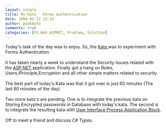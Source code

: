 ```yaml
---
layout: single
title: My Kata - Forms Authentication
date: 2004-02-11 22:15
author: peakbyte
comments: true
categories: [FX.Web.ASPNET, Problem, Solution]
---
```

Today's task of the day was to enjoy. So, the <a href="http://pragprog.com/pragdave/Practices/Kata">Kata </a>was to experiment with Forms Authentication.
<br />
<br />It has taken nearly a week to understand the Security Issues related with the <a href="http://msdn.microsoft.com/asp.net">ASP.NET </a>application. Finally got a hang on Roles, Users,IPrinciple,Encryption and all other simple matters related to security.
<br />
<br />The best part of today's Kata was that it got over is just 60 minutes (The last 60 minutes of the day).
<br />
<br />Two more kata's are pending. One is to integrate the previous kata on Storing Encrypted passwords in Database with today's kata. The second is to integrate the resulting kata with <a href="http://www.microsoft.com/patterns">User Interface Process Application Block</a>.
<br />
<br />Off to meet a friend and discuss C# Types.
<br />
